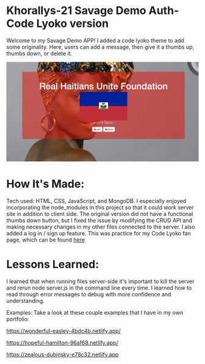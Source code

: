 # Khorallys-21 Savage Demo Auth- Code Lyoko version

Welcome to my Savage Demo APP! I added a code lyoko theme to add some originality. Here, users can add a message, then give it a thumbs up, thumbs down, or delete it.

![To-Do List Express](background2.jpg)

# How It's Made:
Tech used: HTML, CSS, JavaScript, and MongoDB. I especially enjoyed incorporating the node_modules in this project so that it could work server site in addition to client side. The original version did not have a functional thumbs down button, but I fixed the issue by modifying the CRUD API and making necessary changes in my other files connected to the server. I also added a log in / sign up feature. This was practice for my Code Lyoko fan page, which can be found [here](https://github.com/KhorallyPierre/Code-Lyoko-Login)



# Lessons Learned:
I learned that when running files server-side it's important to kill the server and rerun node server.js in the command line every time. I learned how to read through error messages to debug with more confidence and understanding.

Examples:
Take a look at these couple examples that I have in my own portfolio:

https://wonderful-easley-4bdc4b.netlify.app/

https://hopeful-hamilton-96af68.netlify.app/

https://zealous-dubinsky-e78c32.netlify.app
